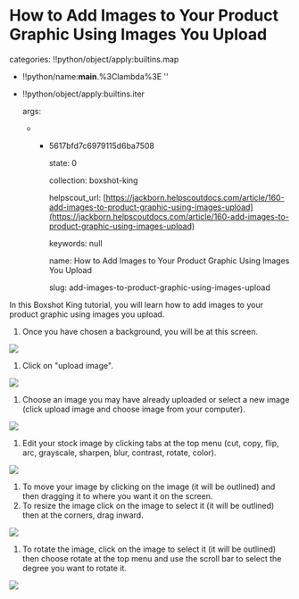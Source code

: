 # How to Add Images to Your Product Graphic Using Images You Upload

categories: !!python/object/apply:builtins.map

* !!python/name:**main**.%3Clambda%3E ''
* !!python/object/apply:builtins.iter

  args:

  * * 5617bfd7c6979115d6ba7508

      state: 0

      collection: boxshot-king

      helpscout\_url: [https://jackborn.helpscoutdocs.com/article/160-add-images-to-product-graphic-using-images-upload](https://jackborn.helpscoutdocs.com/article/160-add-images-to-product-graphic-using-images-upload)

      keywords: null

      name: How to Add Images to Your Product Graphic Using Images You Upload

      slug: add-images-to-product-graphic-using-images-upload

In this Boxshot King tutorial, you will learn how to add images to your product graphic using images you upload.

1. Once you have chosen a background, you will be at this screen.   

![](https://d33v4339jhl8k0.cloudfront.net/docs/assets/53974d6ce4b0c76107b109d1/images/5617cd60c6979115d6ba7548/file-%20VVv4Grx7nr.png)

1. Click on "upload image". 

![](https://d33v4339jhl8k0.cloudfront.net/docs/assets/53974d6ce4b0c76107b109d1/images/5617cd84c6979115d6ba7549/file-J2j7Q1YvLA.png)

1. Choose an image you may have already uploaded or select a new image \(click upload image and choose image from your computer\).   

![](https://d33v4339jhl8k0.cloudfront.net/docs/assets/53974d6ce4b0c76107b109d1/images/5617cd9e9033602f2d9bb260/file-%20OFusvxLRay.png)

1. Edit your stock image by clicking tabs at the top menu \(cut, copy, flip, arc, grayscale, sharpen, blur, contrast, rotate, color\).   

![](https://d33v4339jhl8k0.cloudfront.net/docs/assets/53974d6ce4b0c76107b109d1/images/5617cdbac6979115d6ba754a/file-%20QuSVucyzNE.png)

1. To move your image by clicking on the image \(it will be outlined\) and then dragging it to where you want it on the screen.
2. To resize the image click on the image to select it \(it will be outlined\) then at the corners, drag inward. 

![](https://d33v4339jhl8k0.cloudfront.net/docs/assets/53974d6ce4b0c76107b109d1/images/5617cdd7c6979115d6ba754b/file-%20rNSoJRXAtg.png)

1. To rotate the image, click on the image to select it \(it will be outlined\) then choose rotate at the top menu and use the scroll bar to select the degree you want to rotate it. 

![](https://d33v4339jhl8k0.cloudfront.net/docs/assets/53974d6ce4b0c76107b109d1/images/5617cdf1c6979115d6ba754c/file-%20BXLq1OcEEK.png)

